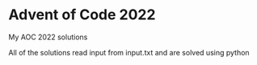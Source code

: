 # Advent of Code 2022
My AOC 2022 solutions

All of the solutions read input from input.txt and are solved using python
